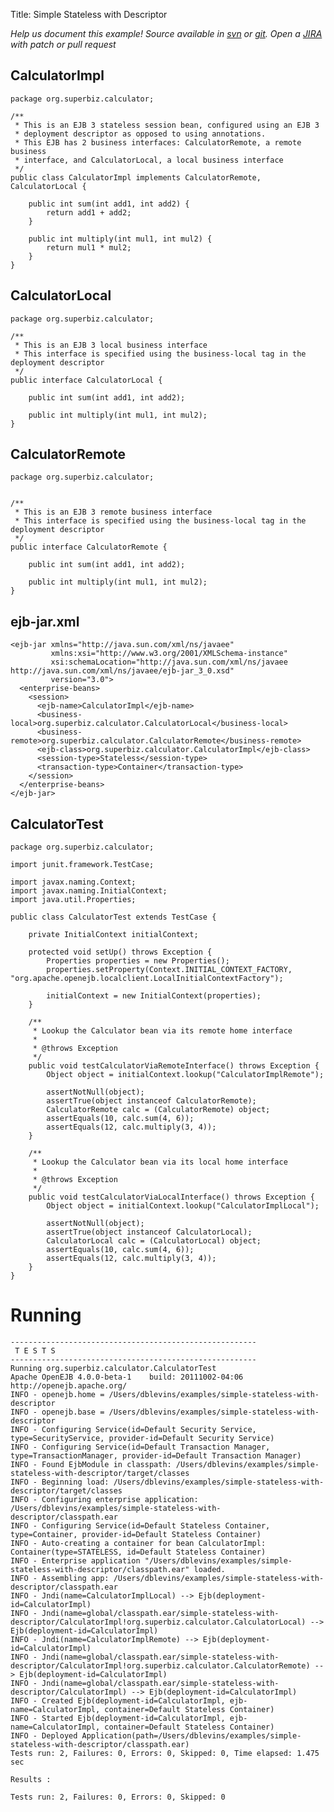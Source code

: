 Title: Simple Stateless with Descriptor

*Help us document this example! Source available in [svn](http://svn.apache.org/repos/asf/openejb/trunk/openejb/examples/simple-stateless-with-descriptor) or [git](https://github.com/apache/openejb/tree/trunk/openejb/examples/simple-stateless-with-descriptor). Open a [JIRA](https://issues.apache.org/jira/browse/TOMEE) with patch or pull request*

## CalculatorImpl

    package org.superbiz.calculator;
    
    /**
     * This is an EJB 3 stateless session bean, configured using an EJB 3
     * deployment descriptor as opposed to using annotations.
     * This EJB has 2 business interfaces: CalculatorRemote, a remote business
     * interface, and CalculatorLocal, a local business interface
     */
    public class CalculatorImpl implements CalculatorRemote, CalculatorLocal {
    
        public int sum(int add1, int add2) {
            return add1 + add2;
        }
    
        public int multiply(int mul1, int mul2) {
            return mul1 * mul2;
        }
    }

## CalculatorLocal

    package org.superbiz.calculator;
    
    /**
     * This is an EJB 3 local business interface
     * This interface is specified using the business-local tag in the deployment descriptor
     */
    public interface CalculatorLocal {
    
        public int sum(int add1, int add2);
    
        public int multiply(int mul1, int mul2);
    }

## CalculatorRemote

    package org.superbiz.calculator;
    
    
    /**
     * This is an EJB 3 remote business interface
     * This interface is specified using the business-local tag in the deployment descriptor
     */
    public interface CalculatorRemote {
    
        public int sum(int add1, int add2);
    
        public int multiply(int mul1, int mul2);
    }

## ejb-jar.xml

    <ejb-jar xmlns="http://java.sun.com/xml/ns/javaee"
             xmlns:xsi="http://www.w3.org/2001/XMLSchema-instance"
             xsi:schemaLocation="http://java.sun.com/xml/ns/javaee http://java.sun.com/xml/ns/javaee/ejb-jar_3_0.xsd"
             version="3.0">
      <enterprise-beans>
        <session>
          <ejb-name>CalculatorImpl</ejb-name>
          <business-local>org.superbiz.calculator.CalculatorLocal</business-local>
          <business-remote>org.superbiz.calculator.CalculatorRemote</business-remote>
          <ejb-class>org.superbiz.calculator.CalculatorImpl</ejb-class>
          <session-type>Stateless</session-type>
          <transaction-type>Container</transaction-type>
        </session>
      </enterprise-beans>
    </ejb-jar>
    

## CalculatorTest

    package org.superbiz.calculator;
    
    import junit.framework.TestCase;
    
    import javax.naming.Context;
    import javax.naming.InitialContext;
    import java.util.Properties;
    
    public class CalculatorTest extends TestCase {
    
        private InitialContext initialContext;
    
        protected void setUp() throws Exception {
            Properties properties = new Properties();
            properties.setProperty(Context.INITIAL_CONTEXT_FACTORY, "org.apache.openejb.localclient.LocalInitialContextFactory");
    
            initialContext = new InitialContext(properties);
        }

        /**
         * Lookup the Calculator bean via its remote home interface
         *
         * @throws Exception
         */
        public void testCalculatorViaRemoteInterface() throws Exception {
            Object object = initialContext.lookup("CalculatorImplRemote");
    
            assertNotNull(object);
            assertTrue(object instanceof CalculatorRemote);
            CalculatorRemote calc = (CalculatorRemote) object;
            assertEquals(10, calc.sum(4, 6));
            assertEquals(12, calc.multiply(3, 4));
        }

        /**
         * Lookup the Calculator bean via its local home interface
         *
         * @throws Exception
         */
        public void testCalculatorViaLocalInterface() throws Exception {
            Object object = initialContext.lookup("CalculatorImplLocal");
    
            assertNotNull(object);
            assertTrue(object instanceof CalculatorLocal);
            CalculatorLocal calc = (CalculatorLocal) object;
            assertEquals(10, calc.sum(4, 6));
            assertEquals(12, calc.multiply(3, 4));
        }
    }

# Running

    
    -------------------------------------------------------
     T E S T S
    -------------------------------------------------------
    Running org.superbiz.calculator.CalculatorTest
    Apache OpenEJB 4.0.0-beta-1    build: 20111002-04:06
    http://openejb.apache.org/
    INFO - openejb.home = /Users/dblevins/examples/simple-stateless-with-descriptor
    INFO - openejb.base = /Users/dblevins/examples/simple-stateless-with-descriptor
    INFO - Configuring Service(id=Default Security Service, type=SecurityService, provider-id=Default Security Service)
    INFO - Configuring Service(id=Default Transaction Manager, type=TransactionManager, provider-id=Default Transaction Manager)
    INFO - Found EjbModule in classpath: /Users/dblevins/examples/simple-stateless-with-descriptor/target/classes
    INFO - Beginning load: /Users/dblevins/examples/simple-stateless-with-descriptor/target/classes
    INFO - Configuring enterprise application: /Users/dblevins/examples/simple-stateless-with-descriptor/classpath.ear
    INFO - Configuring Service(id=Default Stateless Container, type=Container, provider-id=Default Stateless Container)
    INFO - Auto-creating a container for bean CalculatorImpl: Container(type=STATELESS, id=Default Stateless Container)
    INFO - Enterprise application "/Users/dblevins/examples/simple-stateless-with-descriptor/classpath.ear" loaded.
    INFO - Assembling app: /Users/dblevins/examples/simple-stateless-with-descriptor/classpath.ear
    INFO - Jndi(name=CalculatorImplLocal) --> Ejb(deployment-id=CalculatorImpl)
    INFO - Jndi(name=global/classpath.ear/simple-stateless-with-descriptor/CalculatorImpl!org.superbiz.calculator.CalculatorLocal) --> Ejb(deployment-id=CalculatorImpl)
    INFO - Jndi(name=CalculatorImplRemote) --> Ejb(deployment-id=CalculatorImpl)
    INFO - Jndi(name=global/classpath.ear/simple-stateless-with-descriptor/CalculatorImpl!org.superbiz.calculator.CalculatorRemote) --> Ejb(deployment-id=CalculatorImpl)
    INFO - Jndi(name=global/classpath.ear/simple-stateless-with-descriptor/CalculatorImpl) --> Ejb(deployment-id=CalculatorImpl)
    INFO - Created Ejb(deployment-id=CalculatorImpl, ejb-name=CalculatorImpl, container=Default Stateless Container)
    INFO - Started Ejb(deployment-id=CalculatorImpl, ejb-name=CalculatorImpl, container=Default Stateless Container)
    INFO - Deployed Application(path=/Users/dblevins/examples/simple-stateless-with-descriptor/classpath.ear)
    Tests run: 2, Failures: 0, Errors: 0, Skipped: 0, Time elapsed: 1.475 sec
    
    Results :
    
    Tests run: 2, Failures: 0, Errors: 0, Skipped: 0
    
